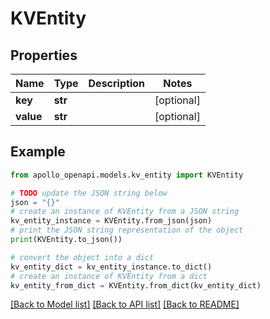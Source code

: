 # KVEntity


## Properties

Name | Type | Description | Notes
------------ | ------------- | ------------- | -------------
**key** | **str** |  | [optional] 
**value** | **str** |  | [optional] 

## Example

```python
from apollo_openapi.models.kv_entity import KVEntity

# TODO update the JSON string below
json = "{}"
# create an instance of KVEntity from a JSON string
kv_entity_instance = KVEntity.from_json(json)
# print the JSON string representation of the object
print(KVEntity.to_json())

# convert the object into a dict
kv_entity_dict = kv_entity_instance.to_dict()
# create an instance of KVEntity from a dict
kv_entity_from_dict = KVEntity.from_dict(kv_entity_dict)
```
[[Back to Model list]](../README.md#documentation-for-models) [[Back to API list]](../README.md#documentation-for-api-endpoints) [[Back to README]](../README.md)


